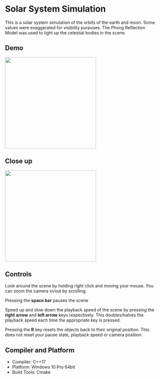 # Solar System Simulation

This is a solar system simulation of the orbits of the earth and moon. Some values were exaggerated for visibility purposes. The Phong Reflection Model was used to light up the celestial bodies in the scene.

## Demo
<img src="./media/demo.gif" width="300"/>

## Close up
<img src="./media/close-up.gif" width="300"/>

## Controls

Look around the scene by holding right click and moving your mouse. You can zoom the camera in/out by scrolling.

Pressing the **space bar** pauses the scene

Speed up and slow down the playback speed of the scene by pressing the **right arrow** and **left arrow** keys respectively. This doubles/halves the playback speed each time the appropriate key is pressed.

Pressing the **R** key resets the objects back to their original position. This does not reset your pause state, playback speed or camera position.

## Compiler and Platform 
- Compiler: C++17
- Platform: Windows 10 Pro 64bit 
- Build Tools: Cmake 
